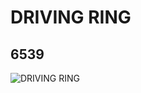 # DRIVING RING
## 6539
![DRIVING RING](https://lc-www-live-s.legocdn.com/media/bricks/5/2/653902.jpg)